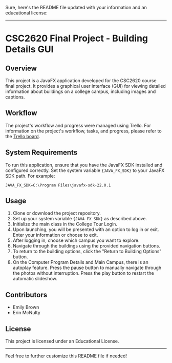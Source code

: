 Sure, here's the README file updated with your information and an educational license:

---

# CSC2620 Final Project - Building Details GUI

## Overview

This project is a JavaFX application developed for the CSC2620 course final project. It provides a graphical user interface (GUI) for viewing detailed information about buildings on a college campus, including images and captions.

## Workflow

The project's workflow and progress were managed using Trello. For information on the project's workflow, tasks, and progress, please refer to the [Trello board](https://trello.com/b/U4Ok63HV/csc2620finalbrownmcnulty).

## System Requirements

To run this application, ensure that you have the JavaFX SDK installed and configured correctly. Set the system variable `{JAVA_FX_SDK}` to your JavaFX SDK path. For example:

```plaintext
JAVA_FX_SDK=C:\Program Files\javafx-sdk-22.0.1
```

## Usage

1. Clone or download the project repository.
2. Set up your system variable `{JAVA_FX_SDK}` as described above.
3. Initialize the main class in the College Tour Login.
4. Upon launching, you will be presented with an option to log in or exit. Enter your information or choose to exit.
5. After logging in, choose which campus you want to explore.
6. Navigate through the buildings using the provided navigation buttons.
7. To return to the building options, click the "Return to Building Options" button.
8. On the Computer Program Details and Main Campus, there is an autoplay feature. Press the pause button to manually navigate through the photos without interruption. Press the play button to restart the automatic slideshow.

## Contributors

- Emily Brown
- Erin McNulty

## License

This project is licensed under an Educational License.

---

Feel free to further customize this README file if needed!
